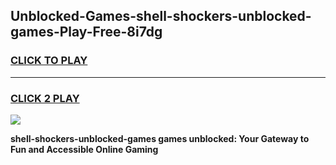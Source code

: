 
## Unblocked-Games-shell-shockers-unblocked-games-Play-Free-8i7dg
<h3>
<a href="https://premium76.site?title=shell-shockers-unblocked-games&ref=21A">CLICK TO PLAY</a></h3>
<hr>

<h3>
<a href="https://premium76.site?title=shell-shockers-unblocked-games&ref=21A">CLICK 2 PLAY</a>
  
</h3>

<a href="https://premium76.site?title=shell-shockers-unblocked-games&ref=21A"><img src="https://clearcache.store/games.png"></a>


**shell-shockers-unblocked-games games unblocked: Your Gateway to Fun and Accessible Online Gaming**
